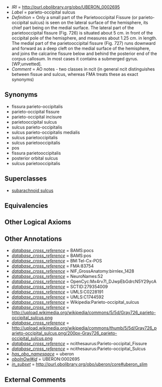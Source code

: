  * *IRI* = http://purl.obolibrary.org/obo/UBERON_0002695
 * *Label* = parieto-occipital sulcus
 * *Definition* = Only a small part of the Parietooccipital Fissure (or parieto-occipital sulcus) is seen on the lateral surface of the hemisphere, its chief part being on the medial surface. The lateral part of the parietooccipital fissure (Fig. 726) is situated about 5 cm. in front of the occipital pole of the hemisphere, and measures about 1.25 cm. in length. The medial part of the parietooccipital fissure (Fig. 727) runs downward and forward as a deep cleft on the medial surface of the hemisphere, and joins the calcarine fissure below and behind the posterior end of the corpus callosum. In most cases it contains a submerged gyrus. [WP,unvetted].
 * *Comment* = AO notes - two classes in ncit (in general ncit distinguishes between fissue and sulcus, whereas FMA treats these as exact synonyms)

## Synonyms

 * fissura parieto-occipitalis
 * parieto-occipital fissure
 * parieto-occipital incisure
 * parietooccipital sulcus
 * sulcus parieto-occipitalis
 * sulcus parieto-occipitalis medialis
 * sulcus parietoccipitalis
 * sulcus parietooccipitalis
 * pos
 * fissura parietooccipitalis
 * posterior orbital sulcus
 * sulcus parietooccipitalis

## Superclasses

 * [subarachnoid sulcus](../../UBERON/34/UBERON_0008334.md)

## Equivalencies


## Other Logical Axioms


## Other Annotations

 * *[database_cross_reference](../../ef/oboInOwl#hasDbXref.md)* = BAMS:pocs
 * *[database_cross_reference](../../ef/oboInOwl#hasDbXref.md)* = BAMS:pos
 * *[database_cross_reference](../../ef/oboInOwl#hasDbXref.md)* = BM:Tel-Cx-POS
 * *[database_cross_reference](../../ef/oboInOwl#hasDbXref.md)* = FMA:83754
 * *[database_cross_reference](../../ef/oboInOwl#hasDbXref.md)* = NIF_GrossAnatomy:birnlex_1428
 * *[database_cross_reference](../../ef/oboInOwl#hasDbXref.md)* = NeuroNames:52
 * *[database_cross_reference](../../ef/oboInOwl#hasDbXref.md)* = OpenCyc:Mx4rv7l_DJwpEbGdrcN5Y29ycA
 * *[database_cross_reference](../../ef/oboInOwl#hasDbXref.md)* = SCTID:279354009
 * *[database_cross_reference](../../ef/oboInOwl#hasDbXref.md)* = UMLS:C0228191
 * *[database_cross_reference](../../ef/oboInOwl#hasDbXref.md)* = UMLS:C1744592
 * *[database_cross_reference](../../ef/oboInOwl#hasDbXref.md)* = Wikipedia:Parieto-occipital_sulcus
 * *[database_cross_reference](../../ef/oboInOwl#hasDbXref.md)* = http://upload.wikimedia.org/wikipedia/commons/5/5d/Gray726_parieto-occipital_sulcus.png
 * *[database_cross_reference](../../ef/oboInOwl#hasDbXref.md)* = http://upload.wikimedia.org/wikipedia/commons/thumb/5/5d/Gray726_parieto-occipital_sulcus.png/200px-Gray726_parieto-occipital_sulcus.png
 * *[database_cross_reference](../../ef/oboInOwl#hasDbXref.md)* = ncithesaurus:Parieto-occipital_Fissure
 * *[database_cross_reference](../../ef/oboInOwl#hasDbXref.md)* = ncithesaurus:Parieto-occipital_Sulcus
 * *[has_obo_namespace](../../ce/oboInOwl#hasOBONamespace.md)* = uberon
 * *[oboInOwl#id](../../id/oboInOwl#id.md)* = UBERON:0002695
 * *[in_subset](../../et/oboInOwl#inSubset.md)* = http://purl.obolibrary.org/obo/uberon/core#uberon_slim

## External Comments

